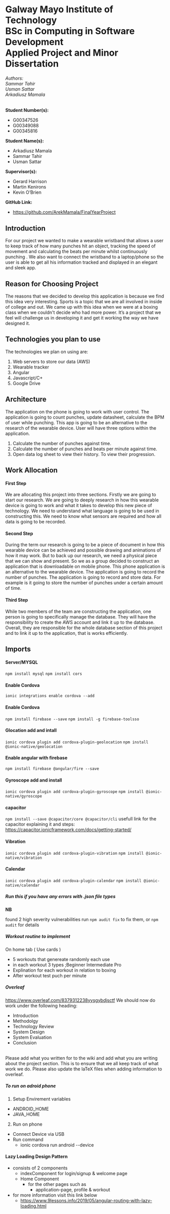 # Galway Mayo Institute of Technology <br> BSc in Computing in Software Development <br> Applied Project and Minor Dissertation
###### Authors: <br> Sammar Tahir <br> Usman Sattar <br> Arkadiusz Mamala

**Student Number(s):**
- G00347526
- G00349088
- G00345816

**Student Name(s):**
- Arkadiusz Mamala
- Sammar Tahir
- Usman Sattar

**Supervisor(s):**
- Gerard Harrison
- Martin Kenirons
- Kevin O’Brien

**GitHub Link:**
-  https://github.com/ArekMamala/FinalYearProject

## Introduction
For our project we wanted to make a wearable wristband that allows a user to keep track of how many punches hit an object, tracking the speed of movement and calculating the beats per minute whilst continuously punching . We also want to connect the wristband to a laptop/phone so the user is able to get all his information tracked and displayed in an elegant and sleek app. 

## Reason for Choosing Project
The reasons that we decided to develop this application is because we find this idea very interesting. Sports is a topic that we are all involved in inside of college and out. We came up with this idea when we were at a boxing class when we  couldn't decide who had more power. It’s a project that we feel will challenge us in developing it and get it working the way we have designed it. 

## Technologies you plan to use
The technologies we plan on using are:
1. Web servers to store our data (AWS)
2. Wearable tracker
3. Angular
4. Javascript/C+
5. Google Drive

## Architecture
The application on the phone is going to work with user control. The application is going to count punches, update datasheet, calculate the BPM of user while punching. This app is going to be an alternative to the research of the wearable device. User will have three options within the application.
1. Calculate the number of punches against time.
2. Calculate the number of punches and beats per minute against time.
3. Open data log sheet to view their history. To view their progression.

## Work Allocation
#### First Step
We are allocating this project into three sections. Firstly we are going to start our research. We are going to deeply research in how this wearable device is going to work and what it takes to develop this new piece of technology. We need to understand what language is going to be used in constructing this. We need to know what sensors are required and how all data is going to be recorded.
#### Second Step
During the term our research is going to be a piece of document in how this wearable device can be achieved and possible drawing and animations of how it may work. But to back up our research, we need a physical piece that we can show and present. So we as a group decided to construct an application that is downloadable on mobile phone.
This phone application is an alternative to the wearable device. The application is going to record the number of punches. The application is going to record and store data. For example is it going to store the number of punches under a certain amount of time.
#### Third Step
While two members of the team are constructing the application, one person is going to specifically manage the database. They will have the responsibility to create the AWS account and link it up to the database. Overall, they are responsible for the whole database section of this project and to link it up to the application, that is works efficiently. 

## Imports 

#### Server/MYSQL
`npm install mysql`
`npm install cors`

#### Enable Cordova
`ionic integrations enable cordova --add`

#### Enable Cordova
`npm install firebase --save`
`npm install -g firebase-toolsso`

#### Glocation add and intall
`ionic cordova plugin add cordova-plugin-geolocation`
`npm install @ionic-native/geolocation`


#### Enable angular with firebase
`npm install firebase @angular/fire --save`

#### Gyroscope add and install
`ionic cordova plugin add cordova-plugin-gyroscope`
`npm install @ionic-native/gyroscope`

#### capacitor
`npm install --save @capacitor/core @capacitor/cli`
usefull link for the capacitor explaining it and steps: https://capacitor.ionicframework.com/docs/getting-started/


#### Vibration 
`ionic cordova plugin add cordova-plugin-vibration`
`npm install @ionic-native/vibration`

#### Calendar
`ionic cordova plugin add cordova-plugin-calendar`
`npm install @ionic-native/calendar`


##### Run this if you have any errors with .json file types
**NB**

found 2 high severity vulnerabilities
  run `npm audit fix` to fix them, or `npm audit` for details
  
##### Workout routine to implement

On home tab ( Use cards )
* 5 workouts that genereate randomly each use
* in each workout 3 types ;Beginner Intermediate Pro
* Explination for each workout in relation to boxing 
* After workout test puch per minute

##### Overleaf
https://www.overleaf.com/8379312238yysgybdjsctf
We should now do work under the following heading:
* Introduction
* Methodolgy
* Technology Review 
* System Design
* System Evaluation
* Conclusion
<br>
Please add what you written for to the wiki and add what you are writing about the project section. This is to ensure that we all keep track of what work we do. Please also update the laTeX files when adding information to overleaf.

##### To run on adroid phone 

1. Setup Envirement variables
  * ANDROID_HOME
  * JAVA_HOME
2. Run on phone
  * Connect Device via USB
  * Run command 
    * ionic cordova  run android --device

#### Lazy Loading Design Pattern 
* consists of 2 components 
  * indexComponent for login/signup & welcome 
  page
  * Home Component
    * for the other pages such as 
      * application-page, profile & workout
* for more information visit this link below 
  * https://www.9lessons.info/2019/05/angular-routing-with-lazy-loading.html
